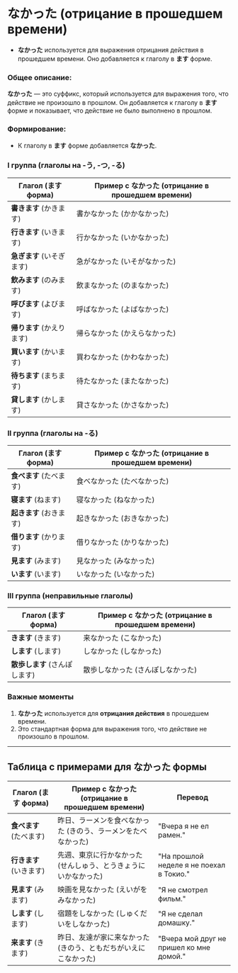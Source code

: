 # なかった (отрицание в прошедшем времени)

- **なかった** используется для выражения отрицания действия в прошедшем времени. Оно добавляется к глаголу в **ます** форме.

### Общее описание:
**なかった** — это суффикс, который используется для выражения того, что действие не произошло в прошлом. Он добавляется к глаголу в **ます** форме и показывает, что действие не было выполнено в прошлом.

### Формирование:

- К глаголу в **ます** форме добавляется **なかった**.

### I группа (глаголы на -う, -つ, -る)

| Глагол (ます форма)   | Пример с **なかった** (отрицание в прошедшем времени) |
|----------------------|-----------------------------------------------------|
| **書きます** (かきます) | 書かなかった (かかなかった)                         |
| **行きます** (いきます) | 行かなかった (いかなかった)                         |
| **急ぎます** (いそぎます) | 急がなかった (いそがなかった)                       |
| **飲みます** (のみます)  | 飲まなかった (のまなかった)                         |
| **呼びます** (よびます)  | 呼ばなかった (よばなかった)                         |
| **帰ります** (かえります) | 帰らなかった (かえらなかった)                       |
| **買います** (かいます)  | 買わなかった (かわなかった)                         |
| **待ちます** (まちます)  | 待たなかった (またなかった)                         |
| **貸します** (かします)  | 貸さなかった (かさなかった)                         |

### II группа (глаголы на -る)

| Глагол (ます форма)   | Пример с **なかった** (отрицание в прошедшем времени)   |
|----------------------|-------------------------------------------------------|
| **食べます** (たべます)  | 食べなかった (たべなかった)                             |
| **寝ます** (ねます)      | 寝なかった (ねなかった)                                 |
| **起きます** (おきます)  | 起きなかった (おきなかった)                             |
| **借ります** (かります) | 借りなかった (かりなかった)                             |
| **見ます** (みます)     | 見なかった (みなかった)                                 |
| **います** (います)    | いなかった (いなかった)                                 |

### III группа (неправильные глаголы)

| Глагол (ます форма)   | Пример с **なかった** (отрицание в прошедшем времени) |
|----------------------|-----------------------------------------------------|
| **きます** (きます)    | 来なかった (こなかった)                               |
| **します** (します)    | しなかった (しなかった)                               |
| **散歩します** (さんぽします) | 散歩しなかった (さんぽしなかった)                    |

### Важные моменты

1. **なかった** используется для **отрицания действия** в прошедшем времени.
2. Это стандартная форма для выражения того, что действие не произошло в прошлом.

---

## Таблица с примерами для **なかった** формы

| Глагол (ます форма)   | Пример с **なかった** (отрицание в прошедшем времени)    | Перевод                          |
|----------------------|--------------------------------------------------------|----------------------------------|
| **食べます** (たべます)  | 昨日、ラーメンを食べなかった (きのう、ラーメンをたべなかった) | "Вчера я не ел рамен."            |
| **行きます** (いきます)  | 先週、東京に行かなかった (せんしゅう、とうきょうにいかなかった) | "На прошлой неделе я не поехал в Токио." |
| **見ます** (みます)         | 映画を見なかった (えいがをみなかった)                   | "Я не смотрел фильм."             |
| **します** (します)        | 宿題をしなかった (しゅくだいをしなかった)              | "Я не сделал домашку."            |
| **来ます** (きます)    | 昨日、友達が家に来なかった (きのう、ともだちがいえにこなかった) | "Вчера мой друг не пришел ко мне домой." |